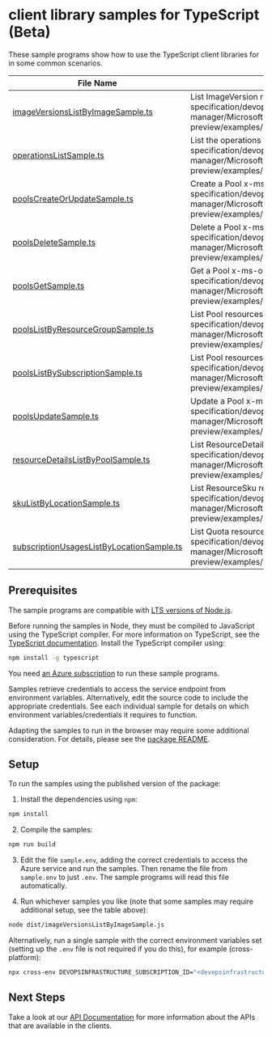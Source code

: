# client library samples for TypeScript (Beta)

These sample programs show how to use the TypeScript client libraries for in some common scenarios.

| **File Name**                                                                       | **Description**                                                                                                                                                                                                               |
| ----------------------------------------------------------------------------------- | ----------------------------------------------------------------------------------------------------------------------------------------------------------------------------------------------------------------------------- |
| [imageVersionsListByImageSample.ts][imageversionslistbyimagesample]                 | List ImageVersion resources by Image x-ms-original-file: specification/devopsinfrastructure/resource-manager/Microsoft.DevOpsInfrastructure/preview/2024-04-04-preview/examples/ImageVersions_ListByImage.json                |
| [operationsListSample.ts][operationslistsample]                                     | List the operations for the provider x-ms-original-file: specification/devopsinfrastructure/resource-manager/Microsoft.DevOpsInfrastructure/preview/2024-04-04-preview/examples/ListOperations.json                           |
| [poolsCreateOrUpdateSample.ts][poolscreateorupdatesample]                           | Create a Pool x-ms-original-file: specification/devopsinfrastructure/resource-manager/Microsoft.DevOpsInfrastructure/preview/2024-04-04-preview/examples/CreateOrUpdatePool.json                                              |
| [poolsDeleteSample.ts][poolsdeletesample]                                           | Delete a Pool x-ms-original-file: specification/devopsinfrastructure/resource-manager/Microsoft.DevOpsInfrastructure/preview/2024-04-04-preview/examples/DeletePool.json                                                      |
| [poolsGetSample.ts][poolsgetsample]                                                 | Get a Pool x-ms-original-file: specification/devopsinfrastructure/resource-manager/Microsoft.DevOpsInfrastructure/preview/2024-04-04-preview/examples/GetPool.json                                                            |
| [poolsListByResourceGroupSample.ts][poolslistbyresourcegroupsample]                 | List Pool resources by resource group x-ms-original-file: specification/devopsinfrastructure/resource-manager/Microsoft.DevOpsInfrastructure/preview/2024-04-04-preview/examples/ListPoolsBySubscriptionAndResourceGroup.json |
| [poolsListBySubscriptionSample.ts][poolslistbysubscriptionsample]                   | List Pool resources by subscription ID x-ms-original-file: specification/devopsinfrastructure/resource-manager/Microsoft.DevOpsInfrastructure/preview/2024-04-04-preview/examples/ListPoolsBySubscription.json                |
| [poolsUpdateSample.ts][poolsupdatesample]                                           | Update a Pool x-ms-original-file: specification/devopsinfrastructure/resource-manager/Microsoft.DevOpsInfrastructure/preview/2024-04-04-preview/examples/UpdatePool.json                                                      |
| [resourceDetailsListByPoolSample.ts][resourcedetailslistbypoolsample]               | List ResourceDetailsObject resources by Pool x-ms-original-file: specification/devopsinfrastructure/resource-manager/Microsoft.DevOpsInfrastructure/preview/2024-04-04-preview/examples/ResourceDetails_ListByPool.json       |
| [skuListByLocationSample.ts][skulistbylocationsample]                               | List ResourceSku resources by subscription ID x-ms-original-file: specification/devopsinfrastructure/resource-manager/Microsoft.DevOpsInfrastructure/preview/2024-04-04-preview/examples/Sku_ListByLocation.json              |
| [subscriptionUsagesListByLocationSample.ts][subscriptionusageslistbylocationsample] | List Quota resources by subscription ID x-ms-original-file: specification/devopsinfrastructure/resource-manager/Microsoft.DevOpsInfrastructure/preview/2024-04-04-preview/examples/SubscriptionUsages_ListByLocation.json     |

## Prerequisites

The sample programs are compatible with [LTS versions of Node.js](https://github.com/nodejs/release#release-schedule).

Before running the samples in Node, they must be compiled to JavaScript using the TypeScript compiler. For more information on TypeScript, see the [TypeScript documentation][typescript]. Install the TypeScript compiler using:

```bash
npm install -g typescript
```

You need [an Azure subscription][freesub] to run these sample programs.

Samples retrieve credentials to access the service endpoint from environment variables. Alternatively, edit the source code to include the appropriate credentials. See each individual sample for details on which environment variables/credentials it requires to function.

Adapting the samples to run in the browser may require some additional consideration. For details, please see the [package README][package].

## Setup

To run the samples using the published version of the package:

1. Install the dependencies using `npm`:

```bash
npm install
```

2. Compile the samples:

```bash
npm run build
```

3. Edit the file `sample.env`, adding the correct credentials to access the Azure service and run the samples. Then rename the file from `sample.env` to just `.env`. The sample programs will read this file automatically.

4. Run whichever samples you like (note that some samples may require additional setup, see the table above):

```bash
node dist/imageVersionsListByImageSample.js
```

Alternatively, run a single sample with the correct environment variables set (setting up the `.env` file is not required if you do this), for example (cross-platform):

```bash
npx cross-env DEVOPSINFRASTRUCTURE_SUBSCRIPTION_ID="<devopsinfrastructure subscription id>" DEVOPSINFRASTRUCTURE_RESOURCE_GROUP="<devopsinfrastructure resource group>" node dist/imageVersionsListByImageSample.js
```

## Next Steps

Take a look at our [API Documentation][apiref] for more information about the APIs that are available in the clients.

[imageversionslistbyimagesample]: https://github.com/Azure/azure-sdk-for-js/blob/main/sdk/devopsinfrastructure/arm-devopsinfrastructure/samples/v1-beta/typescript/src/imageVersionsListByImageSample.ts
[operationslistsample]: https://github.com/Azure/azure-sdk-for-js/blob/main/sdk/devopsinfrastructure/arm-devopsinfrastructure/samples/v1-beta/typescript/src/operationsListSample.ts
[poolscreateorupdatesample]: https://github.com/Azure/azure-sdk-for-js/blob/main/sdk/devopsinfrastructure/arm-devopsinfrastructure/samples/v1-beta/typescript/src/poolsCreateOrUpdateSample.ts
[poolsdeletesample]: https://github.com/Azure/azure-sdk-for-js/blob/main/sdk/devopsinfrastructure/arm-devopsinfrastructure/samples/v1-beta/typescript/src/poolsDeleteSample.ts
[poolsgetsample]: https://github.com/Azure/azure-sdk-for-js/blob/main/sdk/devopsinfrastructure/arm-devopsinfrastructure/samples/v1-beta/typescript/src/poolsGetSample.ts
[poolslistbyresourcegroupsample]: https://github.com/Azure/azure-sdk-for-js/blob/main/sdk/devopsinfrastructure/arm-devopsinfrastructure/samples/v1-beta/typescript/src/poolsListByResourceGroupSample.ts
[poolslistbysubscriptionsample]: https://github.com/Azure/azure-sdk-for-js/blob/main/sdk/devopsinfrastructure/arm-devopsinfrastructure/samples/v1-beta/typescript/src/poolsListBySubscriptionSample.ts
[poolsupdatesample]: https://github.com/Azure/azure-sdk-for-js/blob/main/sdk/devopsinfrastructure/arm-devopsinfrastructure/samples/v1-beta/typescript/src/poolsUpdateSample.ts
[resourcedetailslistbypoolsample]: https://github.com/Azure/azure-sdk-for-js/blob/main/sdk/devopsinfrastructure/arm-devopsinfrastructure/samples/v1-beta/typescript/src/resourceDetailsListByPoolSample.ts
[skulistbylocationsample]: https://github.com/Azure/azure-sdk-for-js/blob/main/sdk/devopsinfrastructure/arm-devopsinfrastructure/samples/v1-beta/typescript/src/skuListByLocationSample.ts
[subscriptionusageslistbylocationsample]: https://github.com/Azure/azure-sdk-for-js/blob/main/sdk/devopsinfrastructure/arm-devopsinfrastructure/samples/v1-beta/typescript/src/subscriptionUsagesListByLocationSample.ts
[apiref]: https://docs.microsoft.com/javascript/api/@azure/arm-devopsinfrastructure?view=azure-node-preview
[freesub]: https://azure.microsoft.com/free/
[package]: https://github.com/Azure/azure-sdk-for-js/tree/main/sdk/devopsinfrastructure/arm-devopsinfrastructure/README.md
[typescript]: https://www.typescriptlang.org/docs/home.html
